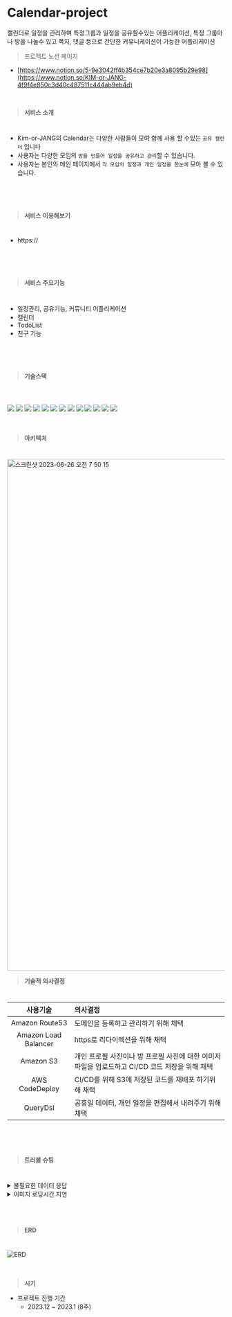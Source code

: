# Calendar-project

캘린더로 일정을 관리하며 특정그룹과 일정을 공유할수있는 어플리케이션, 특정 그룹마나 방을 나눌수 있고 쪽지, 댓글 등으로 간단한 커뮤니케이션이 가능한 어플리케이션

> 프로젝트 노션 페이지
- [https://www.notion.so/5-9e3042ff4b354ce7b20e3a8095b29e98](https://www.notion.so/KIM-or-JANG-4f9f4e850c3d40c487511c444ab9eb4d)
<br/>

> **서비스 소개**
#
- Kim-or-JANG의 Calendar는 다양한 사람들이 모여 함께 사용 할 수있는 `공유 캘린더` 입니다
- 사용자는 다양한 모임의 `방을 만들어 일정을 공유하고 관리`할 수 있습니다.
- 사용자는 본인의 메인 페이지에서 `각 모임의 일정과 개인 일정을 한눈에` 모아 볼 수 있습니다.
<br/>
<br/>
<br/>

> **서비스 이용해보기**
#
- https://
<br/>
<br/>
<br/>

> **서비스 주요기능**
#
- 일정관리, 공유기능, 커뮤니티 어플리케이션
- 캘린더
- TodoList
- 친구 기능 
<br/>
<br/>
<br/>

>**기술스택**
#
<br/> <img src="https://img.shields.io/badge/aws-232F3E?style=for-the-badge&logo=aws&logoColor=white"> <img src="https://img.shields.io/badge/Java-007396?style=for-the-badge&logo=Java&logoColor=white"/> <img src="https://img.shields.io/badge/gradle-02303A?style=for-the-badge&logo=gradle&logoColor=white"/>  <img src="https://img.shields.io/badge/SpringSecurity-6DB33F?style=for-the-badge&logo=SpringSecurity&logoColor=white"/> <img src="https://img.shields.io/badge/SpringBoot-6DB33F?style=for-the-badge&logo=springboot&logoColor=white"/> <img src="https://img.shields.io/badge/JsonWebTokens-000000?style=for-the-badge&logo=jsonwebtokens&logoColor=white"> <img src="https://img.shields.io/badge/AmazonRDS-527FFF?style=for-the-badge&logo=AmazonRDS&logoColor=white"/> <img src="https://img.shields.io/badge/redis-DC382D?style=for-the-badge&logo=redis&logoColor=white"/> <img src="https://img.shields.io/badge/AWS Route 53-FF6C37?style=for-the-badge&logoColor=white"> <img src="https://img.shields.io/badge/https-527FFF?style=for-the-badge"> <img src="https://img.shields.io/badge/AmazonEC2-FF9900?style=for-the-badge&logo=AmazonEC2&logoColor=white"/> <img src="https://img.shields.io/badge/AmazonS3-569A31?style=for-the-badge&logo=AmazonS3&logoColor=white"/> <img src="https://img.shields.io/badge/MySQL-4479A1?style=for-the-badge&logo=MySQL&logoColor=white"/> 
<br/>
<br/>
<br/>

> **아키텍처**
#
<img width="1181" alt="스크린샷 2023-06-26 오전 7 50 15" src="https://github.com/Jangkiwoong/Node.js.login/assets/110136582/214105f8-2bd6-4706-b605-8275e3244601">
<br/>

> **기술적 의사결정**
#
|사용기술|의사결정|
|:---:|:---|
|Amazon Route53|도메인을 등록하고 관리하기 위해 채택|
|Amazon Load Balancer|https로 리다이렉션을 위해 채택|
|Amazon S3|개인 프로필 사진이나 방 프로필 사진에 대한 이미지 파일을 업로드하고 CI/CD 코드 저장을 위해 채택|
|AWS CodeDeploy|CI/CD를 위해 S3에 저장된 코드를 재배포 하기위해 채택|
|QueryDsl|공휴일 데이터, 개인 일정을 편집해서 내려주기 위해 채택|
<br/>
<br/>
<br/>

> **트러블 슈팅**
#
<details>
<summary>불필요한 데이터 응답</summary>
<div markdown="1">
    
|진행  순서|내용|
|:---:|:---|
|문제|데이터 요청시 불필요한 내용들이 같이 응답됨 (예 : roomManager, userPassword, userRole)|
|시도|필요한 데이터를 List로 내려받아 for문을 통해 ResponseDto로 편집해서 내려주지만 데이터량이 많을 경우 시간이 너무 소요될 가능성이 있음|
|해결|관련 글을 찾아보던 도중 QueryDSL에서 Projections.bean()을 통해 ㅁㄴ이ㅏㅓ미ㅏ임ㅇ(다시 적어야함)|

{
    "Version": "2012-10-17",
    "Statement": [
        {
            "Sid": "VisualEditor0",
            "Effect": "Allow",
            "Action": [
                "iam:PassRole",
                "ec2:CreateTags",
                "ec2:RunInstances"
            ],
            "Resource": "*"
        }
    ]
}
</div>
</details>


<details>
<summary>이미지 로딩시간 지연</summary>
<div markdown="1">
    
|진행  순서|내용|
|:---:|:---|
|문제|S3에 저장되어 있는 이미지 용량이 너무 커 페이지에서 이미지 로딩 시간이 지연됨|
|시도|S3에 저장되어 있는 이미지 용량이 너무 커 페이지에서 이미지 로딩 시간이 지연됨 AWS Lamda를 사용하여 이미지 리사이징을 하려 했으나 S3의 용량이 커진다는 문제와 원본 사진을 저장할 필요가 없어 라이브러리를 사용|
|해결|marvin 라이브러리를 사용하여 2MB에서 976KB 로 이미지 용량 축소|
</div>
</details>
<br/>
<br/>
<br/>

> **ERD**
#
![ERD](https://github.com/KIM-or-JANG/Calendar-BE/assets/110136582/e5cae9e5-d9ca-4365-b6f7-2ab2a43ad614)
<br/>
<br/>
<br/>

> **시기**
> 
- 프로젝트 진행 기간
    - 2023.12 ~ 2023.1 (8주)
